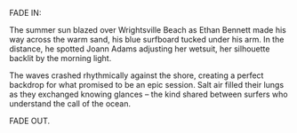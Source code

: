 FADE IN:

The summer sun blazed over Wrightsville Beach as Ethan Bennett made his way across the warm sand, his blue surfboard tucked under his arm. In the distance, he spotted Joann Adams adjusting her wetsuit, her silhouette backlit by the morning light.

The waves crashed rhythmically against the shore, creating a perfect backdrop for what promised to be an epic session. Salt air filled their lungs as they exchanged knowing glances – the kind shared between surfers who understand the call of the ocean.

FADE OUT.